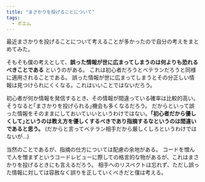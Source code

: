 ```yaml
---
title: "まさかりを投げることについて"
tags:
  - ポエム
---
```


最近まさかりを投げることについて考えることが多かったので自分の考えをまとめてみた。

そもそも僕の考えとして、**誤った情報が世に広まってしまうのは何よりも恐れるべきことである** というのがある。
これは初心者だろうとベテランだろうと同様に適用されることである。
誤った情報が世に広まってしまうとその分正しい情報は見つけられにくくなる。これはいいことではないだろう。

初心者が何か情報を発信するとき、その情報が間違っている確率は比較的高い。そうなると｢まさかりを投げられる｣機会も多くなるだろう。
だからといって誤った情報をそのままにしておいていいというわけではない。**｢初心者だから優しくして｣というのは教え方を優しくするべきであり指摘するなというのは間違いであると思う。** (だからと言ってベテラン相手だから厳しくしろというわけではないが…)

当然のことであるが、指摘の仕方については配慮の余地がある。
コードを憎んで人を憎まずというコードレビューに際しての格言的な物があるが、これはまさかりを投げるときにも言えるだろう。
相手へのリスペクトは忘れず、ただし誤った情報に対しては容赦なく誤りを正していくべきだと僕は考える。